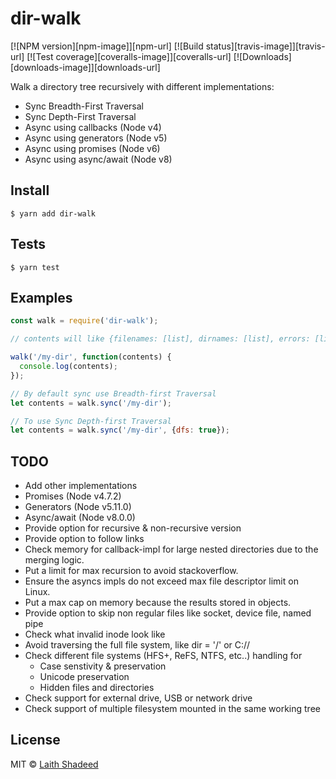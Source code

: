# dir-walk
[![NPM version][npm-image]][npm-url]
[![Build status][travis-image]][travis-url]
[![Test coverage][coveralls-image]][coveralls-url]
[![Downloads][downloads-image]][downloads-url]

 Walk a directory tree recursively with different implementations:
 - Sync Breadth-First Traversal
 - Sync Depth-First Traversal
 - Async using callbacks (Node v4)
 - Async using generators (Node v5)
 - Async using promises (Node v6)
 - Async using async/await (Node v8)


## Install

```
$ yarn add dir-walk
```

## Tests

```
$ yarn test
```

## Examples

```js
const walk = require('dir-walk');

// contents will like {filenames: [list], dirnames: [list], errors: [list]}

walk('/my-dir', function(contents) {
  console.log(contents);
});

// By default sync use Breadth-first Traversal
let contents = walk.sync('/my-dir');

// To use Sync Depth-first Traversal
let contents = walk.sync('/my-dir', {dfs: true});
```

## TODO
  - Add other implementations
   - Promises (Node v4.7.2)
   - Generators (Node v5.11.0)
   - Async/await (Node v8.0.0)
  - Provide option for recursive & non-recursive version
  - Provide option to follow links
  - Check memory for callback-impl for large nested directories due to
    the merging logic.
  - Put a limit for max recursion to avoid stackoverflow.
  - Ensure the asyncs impls do not exceed max file descriptor limit on
    Linux.
  - Put a max cap on memory because the results stored in objects.
  - Provide option to skip non regular files like socket, device file,
    named pipe
  - Check what invalid inode look like
  - Avoid traversing the full file system, like dir = '/' or C://
  - Check different file systems (HFS+, ReFS, NTFS, etc..) handling for
    - Case senstivity & preservation
    - Unicode preservation
    - Hidden files and directories
  - Check support for external drive, USB or network drive
  - Check support of multiple filesystem mounted in the same working tree

## License

MIT © [Laith Shadeed](https://l3.io)
